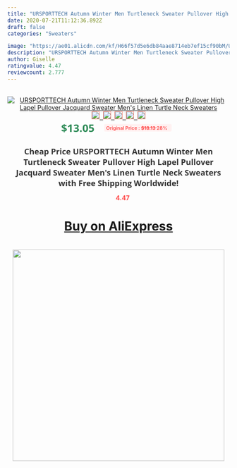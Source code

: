 ```yaml
---
title: "URSPORTTECH Autumn Winter Men Turtleneck Sweater Pullover High Lapel Pullover Jacquard Sweater Men's Linen Turtle Neck Sweaters"
date: 2020-07-21T11:12:36.892Z
draft: false
categories: "Sweaters"

image: "https://ae01.alicdn.com/kf/H66f57d5e6db84aae8714eb7ef15cf90bM/URSPORTTECH-Autumn-Winter-Men-Turtleneck-Sweater-Pullover-High-Lapel-Pullover-Jacquard-Sweater-Men-s-Linen-Turtle.jpg"
description: "URSPORTTECH Autumn Winter Men Turtleneck Sweater Pullover High Lapel Pullover Jacquard Sweater Men's Linen Turtle Neck Sweaters"
author: Giselle
ratingvalue: 4.47
reviewcount: 2.777
---
```

<br>
<div style="text-align: center;">
<a href="https://s.click.aliexpress.com/e/_AUFJnR" target="_blank" rel="nofollow noopener noreferrer"><img alt="URSPORTTECH Autumn Winter Men Turtleneck Sweater Pullover High Lapel Pullover Jacquard Sweater Men's Linen Turtle Neck Sweaters" class="magnifier-image" src="https://ae01.alicdn.com/kf/H66f57d5e6db84aae8714eb7ef15cf90bM/URSPORTTECH-Autumn-Winter-Men-Turtleneck-Sweater-Pullover-High-Lapel-Pullover-Jacquard-Sweater-Men-s-Linen-Turtle.jpg_640x640.jpg">
<br>
<img style="border:1px solid salmon" src="https://ae01.alicdn.com/kf/H66f57d5e6db84aae8714eb7ef15cf90bM/URSPORTTECH-Autumn-Winter-Men-Turtleneck-Sweater-Pullover-High-Lapel-Pullover-Jacquard-Sweater-Men-s-Linen-Turtle.jpg_120x120.jpg">&nbsp;&nbsp;<img style="border:1px solid salmon" src="https://ae01.alicdn.com/kf/H79c918ba4eb148738285315082b303f38/URSPORTTECH-Autumn-Winter-Men-Turtleneck-Sweater-Pullover-High-Lapel-Pullover-Jacquard-Sweater-Men-s-Linen-Turtle.jpg_120x120.jpg">&nbsp;&nbsp;<img style="border:1px solid salmon" src="https://ae01.alicdn.com/kf/H77877d08fa574612b865461fa18c31a1i/URSPORTTECH-Autumn-Winter-Men-Turtleneck-Sweater-Pullover-High-Lapel-Pullover-Jacquard-Sweater-Men-s-Linen-Turtle.jpg_120x120.jpg">&nbsp;&nbsp;<img style="border:1px solid salmon" src="https://ae01.alicdn.com/kf/H962f826fe331437686a035b0c9b0373de/URSPORTTECH-Autumn-Winter-Men-Turtleneck-Sweater-Pullover-High-Lapel-Pullover-Jacquard-Sweater-Men-s-Linen-Turtle.jpg_120x120.jpg">&nbsp;&nbsp;<img style="border:1px solid salmon" src="https://ae01.alicdn.com/kf/H6cd4d3760acd448b891ada239bc80b61Z/URSPORTTECH-Autumn-Winter-Men-Turtleneck-Sweater-Pullover-High-Lapel-Pullover-Jacquard-Sweater-Men-s-Linen-Turtle.jpg_120x120.jpg"></a></div><br0>
<div style="text-align: center;"><span style="background-color: white; border: 0px; box-sizing: border-box; color: seagreen; display: inline-block; font-family: &quot;open sans&quot; , &quot;arial&quot; , &quot;helvetica&quot; , sans-serif , &quot;heiti&quot;; font-size: 24px; font-stretch: inherit; font-weight: 700; line-height: inherit; margin: 0px 10px 0px 0px; padding: 0px; vertical-align: middle;">$13.05 </span>
<span style="background: rgb(255 , 241 , 241); border-radius: 3px; border: 0px; box-sizing: border-box; color: #ff4747; display: inline-block; font-family: inherit; font-size: 12px; font-stretch: inherit; font-style: inherit; font-variant: inherit; font-weight: 600; line-height: inherit; margin: 0px; padding: 2px 5px; transform: scale(0.9); vertical-align: middle;">Original Price : <b style="text-decoration: line-through;">$18.13 </b> 28%&nbsp;&nbsp;</span></div>
<h1 style="color: #333333; display: inline-block; font-family: &quot;open sans&quot; , &quot;arial&quot; , &quot;helvetica&quot; , sans-serif , &quot;heiti&quot;; font-size: 18px; font-stretch: inherit; font-weight: 700; text-align: center;">Cheap Price URSPORTTECH Autumn Winter Men Turtleneck Sweater Pullover High Lapel Pullover Jacquard Sweater Men's Linen Turtle Neck Sweaters with Free Shipping Worldwide!</h1>
<div style="color: #ff4747; text-align: center;">
<img src="https://4.bp.blogspot.com/-M0ZcTcb-5uY/XleCXlxnR4I/AAAAAAAAAEc/OrjgMkXV1oMQFaCRZj5HQwOCBcu3w1FegCPcBGAYYCw/s1600/star.png" style="height: 15px;">&nbsp;<b>4.47</b></div>
<div class="button_cont" align="center"><a class="buynow_a" href="https://s.click.aliexpress.com/e/_AUFJnR" target="_blank" rel="nofollow noopener noreferrer"><H1>Buy on AliExpress</H1></a></div><br>
<div class="separator" style="clear: both; text-align: center;">
<img src="https://lh3.googleusercontent.com/-pTy5HemUv9M/XlePHvY0dAI/AAAAAAAAAE4/0nX5iRUoIWY8eMW9Dpxeirr157OZliDIgCLcBGAsYHQ/s1600/badge.gif" width="480">
</div>

